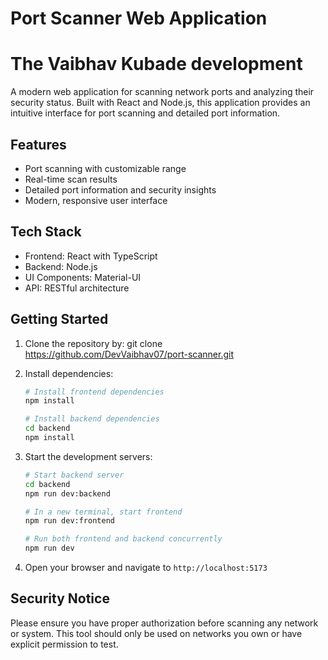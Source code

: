 # Port Scanner Web Application
# The Vaibhav Kubade development

A modern web application for scanning network ports and analyzing their security status. Built with React and Node.js, this application provides an intuitive interface for port scanning and detailed port information.

## Features

- Port scanning with customizable range
- Real-time scan results
- Detailed port information and security insights
- Modern, responsive user interface

## Tech Stack

- Frontend: React with TypeScript
- Backend: Node.js
- UI Components: Material-UI
- API: RESTful architecture

## Getting Started

1. Clone the repository by: git clone https://github.com/DevVaibhav07/port-scanner.git
2. Install dependencies:
   ```bash
   # Install frontend dependencies
   npm install

   # Install backend dependencies
   cd backend
   npm install
   ```

3. Start the development servers:
   ```bash
   # Start backend server
   cd backend
   npm run dev:backend

   # In a new terminal, start frontend
   npm run dev:frontend
   
   # Run both frontend and backend concurrently
   npm run dev
   ```

4. Open your browser and navigate to `http://localhost:5173`

## Security Notice

Please ensure you have proper authorization before scanning any network or system. This tool should only be used on networks you own or have explicit permission to test.

